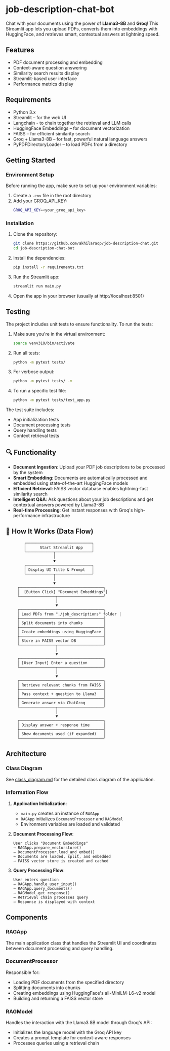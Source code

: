 # job-description-chat-bot

Chat with your documents using the power of **Llama3-8B** and **Groq**! 
This Streamlit app lets you upload PDFs, converts them into embeddings with HuggingFace, and retrieves smart, contextual answers at lightning speed.

##  Features

- PDF document processing and embedding
- Context-aware question answering
- Similarity search results display
- Streamlit-based user interface
- Performance metrics display

##  Requirements

- Python 3.x
- Streamlit – for the web UI
- Langchain - to chain together the retrieval and LLM calls 
- HuggingFace Embeddings – for document vectorization
- FAISS – for efficient similarity search
- Groq + Llama3-8B – for fast, powerful natural language answers
- PyPDFDirectoryLoader – to load PDFs from a directory

## Getting Started

### Environment Setup
Before running the app, make sure to set up your environment variables:
1. Create a `.env` file in the root directory
2. Add your GROQ_API_KEY:
   ```bash
   GROQ_API_KEY=<your_groq_api_key>
   ```

### Installation
1. Clone the repository:
   ```bash
   git clone https://github.com/akhilaraop/job-description-chat.git
   cd job-description-chat-bot
   ```
2. Install the dependencies:
   ```bash
   pip install -r requirements.txt
   ```
3. Run the Streamlit app:
   ```bash
   streamlit run main.py
   ```
4. Open the app in your browser (usually at http://localhost:8501)

## Testing

The project includes unit tests to ensure functionality. To run the tests:

1. Make sure you're in the virtual environment:
   ```bash
   source venv310/bin/activate
   ```

2. Run all tests:
   ```bash
   python -m pytest tests/
   ```

3. For verbose output:
   ```bash
   python -m pytest tests/ -v
   ```

4. To run a specific test file:
   ```bash
   python -m pytest tests/test_app.py
   ```

The test suite includes:
- App initialization tests
- Document processing tests
- Query handling tests
- Context retrieval tests

## 🔍 Functionality

- **Document Ingestion**: Upload your PDF job descriptions to be processed by the system
- **Smart Embedding**: Documents are automatically processed and embedded using state-of-the-art HuggingFace models
- **Efficient Retrieval**: FAISS vector database enables lightning-fast similarity search
- **Intelligent Q&A**: Ask questions about your job descriptions and get contextual answers powered by Llama3-8B
- **Real-time Processing**: Get instant responses with Groq's high-performance infrastructure

## 🔁 How It Works (Data Flow)

```text
        ┌─────────────────────────────┐
        │      Start Streamlit App    │
        └────────────┬────────────────┘
                     │
                     ▼
        ┌─────────────────────────────┐
        │ Display UI Title & Prompt   │
        └────────────┬────────────────┘
                     │
                     ▼
     ┌─────────────────────────────────────┐
     │  [Button Click] "Document Embeddings"│
     └────────────────┬────────────────────┘
                      │
                      ▼
     ┌─────────────────────────────────────┐
     │ Load PDFs from "./job_descriptions" folder │
     ├─────────────────────────────────────┤
     │ Split documents into chunks         │
     ├─────────────────────────────────────┤
     │ Create embeddings using HuggingFace │
     ├─────────────────────────────────────┤
     │ Store in FAISS vector DB            │
     └────────────────┬────────────────────┘
                      │
                      ▼
     ┌─────────────────────────────────────┐
     │ [User Input] Enter a question       │
     └────────────────┬────────────────────┘
                      │
                      ▼
     ┌─────────────────────────────────────┐
     │ Retrieve relevant chunks from FAISS │
     ├─────────────────────────────────────┤
     │ Pass context + question to Llama3   │
     ├─────────────────────────────────────┤
     │ Generate answer via ChatGroq        │
     └────────────────┬────────────────────┘
                      │
                      ▼
     ┌─────────────────────────────────────┐
     │ Display answer + response time      │
     ├─────────────────────────────────────┤
     │ Show documents used (if expanded)   │
     └─────────────────────────────────────┘
```

## Architecture

### Class Diagram
See [class_diagram.md](assets/class_diagram.md) for the detailed class diagram of the application.

### Information Flow

1. **Application Initialization**:
   - `main.py` creates an instance of `RAGApp`
   - `RAGApp` initializes `DocumentProcessor` and `RAGModel`
   - Environment variables are loaded and validated

2. **Document Processing Flow**:
   ```
   User clicks "Document Embeddings" 
   → RAGApp.prepare_vectorstore() 
   → DocumentProcessor.load_and_embed() 
   → Documents are loaded, split, and embedded 
   → FAISS vector store is created and cached
   ```

3. **Query Processing Flow**:
   ```
   User enters question 
   → RAGApp.handle_user_input() 
   → RAGApp.query_documents() 
   → RAGModel.get_response() 
   → Retrieval chain processes query 
   → Response is displayed with context
   ```

## Components

### RAGApp
The main application class that handles the Streamlit UI and coordinates between document processing and query handling.

### DocumentProcessor
Responsible for:
- Loading PDF documents from the specified directory
- Splitting documents into chunks
- Creating embeddings using HuggingFace's all-MiniLM-L6-v2 model
- Building and returning a FAISS vector store

### RAGModel
Handles the interaction with the Llama3 8B model through Groq's API:
- Initializes the language model with the Groq API key
- Creates a prompt template for context-aware responses
- Processes queries using a retrieval chain



